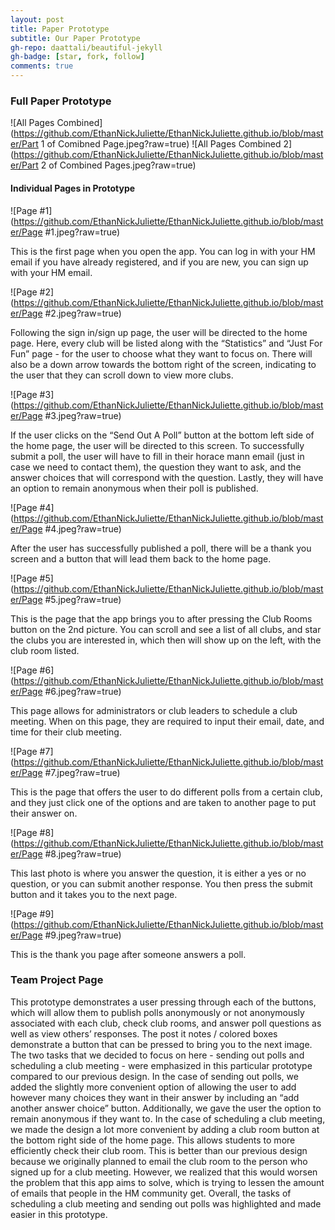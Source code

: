 ```yaml
---
layout: post
title: Paper Prototype
subtitle: Our Paper Prototype
gh-repo: daattali/beautiful-jekyll
gh-badge: [star, fork, follow]
comments: true
---
```

### Full Paper Prototype
![All Pages Combined](https://github.com/EthanNickJuliette/EthanNickJuliette.github.io/blob/master/Part 1 of Comibned Page.jpeg?raw=true)
![All Pages Combined 2](https://github.com/EthanNickJuliette/EthanNickJuliette.github.io/blob/master/Part 2 of Combined Pages.jpeg?raw=true)
#### Individual Pages in Prototype
![Page #1](https://github.com/EthanNickJuliette/EthanNickJuliette.github.io/blob/master/Page #1.jpeg?raw=true)

This is the first page when you open the app. You can log in with your HM email if you have already registered, 
and if you are new, you can sign up with your HM email.

![Page #2](https://github.com/EthanNickJuliette/EthanNickJuliette.github.io/blob/master/Page #2.jpeg?raw=true)

Following the sign in/sign up page, the user will be directed to the home page. Here, every club will be listed
along with the “Statistics” and “Just For Fun” page - for the user to choose what they want to focus on. 
There will also be a down arrow towards the bottom right of the screen, indicating to the user that they can 
scroll down to view more clubs.

![Page #3](https://github.com/EthanNickJuliette/EthanNickJuliette.github.io/blob/master/Page #3.jpeg?raw=true)

If the user clicks on the “Send Out A Poll” button at the bottom left side of the home page, the user will be directed
to this screen. To successfully submit a poll, the user will have to fill in their horace mann email (just in case we
need to contact them), the question they want to ask, and the answer choices that will correspond with the question. 
Lastly, they will have an option to remain anonymous when their poll is published.

![Page #4](https://github.com/EthanNickJuliette/EthanNickJuliette.github.io/blob/master/Page #4.jpeg?raw=true)

After the user has successfully published a poll, there will be a thank you screen and a button that will lead them 
back to the home page.

![Page #5](https://github.com/EthanNickJuliette/EthanNickJuliette.github.io/blob/master/Page #5.jpeg?raw=true)

This is the page that the app brings you to after pressing the Club Rooms button on the 2nd picture. You can scroll 
and see a list of all clubs, and star the clubs you are interested in, which then will show up on the left, with the 
club room listed. 

![Page #6](https://github.com/EthanNickJuliette/EthanNickJuliette.github.io/blob/master/Page #6.jpeg?raw=true)

This page allows for administrators or club leaders to schedule a club meeting. When on this page, they are required 
to input their email, date, and time for their club meeting.

![Page #7](https://github.com/EthanNickJuliette/EthanNickJuliette.github.io/blob/master/Page #7.jpeg?raw=true)

This is the page that offers the user to do different polls from a certain club, and they just click one of the options
and are taken to another page to put their answer on.

![Page #8](https://github.com/EthanNickJuliette/EthanNickJuliette.github.io/blob/master/Page #8.jpeg?raw=true)

This last photo is where you answer the question, it is either a yes or no question, or you can submit another response.
You then press the submit button and it takes you to the next page.

![Page #9](https://github.com/EthanNickJuliette/EthanNickJuliette.github.io/blob/master/Page #9.jpeg?raw=true)

This is the thank you page after someone answers a poll. 

### Team Project Page
This prototype demonstrates a user pressing through each of the buttons, which will allow them to publish polls 
anonymously or not anonymously associated with each club, check club rooms, and answer poll questions as well as view others’ 
responses. The post it notes / colored boxes demonstrate a button that can be pressed to bring you to the next image. 
The two tasks that we decided to focus on here - sending out polls and scheduling a club meeting - were emphasized in 
this particular prototype compared to our previous design. In the case of sending out polls, we added the slightly more
convenient option of allowing the user to add however many choices they want in their answer by including an “add
another answer choice” button. Additionally, we gave the user the option to remain anonymous if they want to. In the 
case of scheduling a club meeting, we made the design a lot more convenient by adding a club room button at the bottom 
right side of the home page. This allows students to more efficiently check their club room. This is better than our 
previous design because we originally planned to email the club room to the person who signed up for a club meeting. 
However, we realized that this would worsen the problem that this app aims to solve, which is trying to lessen the 
amount of emails that people in the HM community get. Overall, the tasks of scheduling a club meeting and sending out 
polls was highlighted and made easier in this prototype. 


